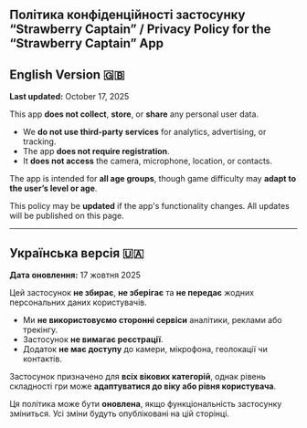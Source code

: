 ## Політика конфіденційності застосунку “Strawberry Captain” / Privacy Policy for the “Strawberry Captain” App


## English Version 🇬🇧

**Last updated:** October 17, 2025

This app **does not collect**, **store**, or **share** any personal user data.

- We **do not use third-party services** for analytics, advertising, or tracking.
- The app **does not require registration**.
- It **does not access** the camera, microphone, location, or contacts.

The app is intended for **all age groups**, though game difficulty may **adapt to the user’s level or age**.

This policy may be **updated** if the app's functionality changes. All updates will be published on this page.

---

## Українська версія 🇺🇦

**Дата оновлення:** 17 жовтня 2025

Цей застосунок **не збирає**, **не зберігає** та **не передає** жодних персональних даних користувачів.

- Ми **не використовуємо сторонні сервіси** аналітики, реклами або трекінгу.
- Застосунок **не вимагає реєстрації**.
- Додаток **не має доступу** до камери, мікрофона, геолокації чи контактів.

Застосунок призначено для **всіх вікових категорій**, однак рівень складності гри може **адаптуватися до віку або рівня користувача**.

Ця політика може бути **оновлена**, якщо функціональність застосунку зміниться. Усі зміни будуть опубліковані на цій сторінці.
